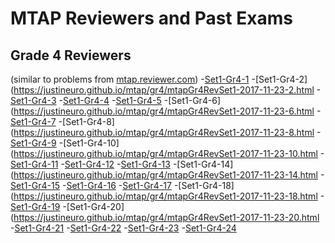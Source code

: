 # MTAP Reviewers and Past Exams
## Grade 4 Reviewers
(similar to problems from [mtap.reviewer.com](http://mtapreviewer.com/2014/02/27/grade-4-mtap-sample-problem-set-1/))
-[Set1-Gr4-1](https://justineuro.github.io/mtap/gr4/mtapGr4RevSet1-2017-11-23-1.html) 
-[Set1-Gr4-2](https://justineuro.github.io/mtap/gr4/mtapGr4RevSet1-2017-11-23-2.html
-[Set1-Gr4-3](https://justineuro.github.io/mtap/gr4/mtapGr4RevSet1-2017-11-23-3.html) 
-[Set1-Gr4-4](https://justineuro.github.io/mtap/gr4/mtapGr4RevSet1-2017-11-23-4.html) 
-[Set1-Gr4-5](https://justineuro.github.io/mtap/gr4/mtapGr4RevSet1-2017-11-23-5.html) 
-[Set1-Gr4-6](https://justineuro.github.io/mtap/gr4/mtapGr4RevSet1-2017-11-23-6.html
-[Set1-Gr4-7](https://justineuro.github.io/mtap/gr4/mtapGr4RevSet1-2017-11-23-7.html) 
-[Set1-Gr4-8](https://justineuro.github.io/mtap/gr4/mtapGr4RevSet1-2017-11-23-8.html
-[Set1-Gr4-9](https://justineuro.github.io/mtap/gr4/mtapGr4RevSet1-2017-11-23-9.html) 
-[Set1-Gr4-10](https://justineuro.github.io/mtap/gr4/mtapGr4RevSet1-2017-11-23-10.html
-[Set1-Gr4-11](https://justineuro.github.io/mtap/gr4/mtapGr4RevSet1-2017-11-23-11.html) 
-[Set1-Gr4-12](https://justineuro.github.io/mtap/gr4/mtapGr4RevSet1-2017-11-23-12.html) 
-[Set1-Gr4-13](https://justineuro.github.io/mtap/gr4/mtapGr4RevSet1-2017-11-23-13.html) 
-[Set1-Gr4-14](https://justineuro.github.io/mtap/gr4/mtapGr4RevSet1-2017-11-23-14.html
-[Set1-Gr4-15](https://justineuro.github.io/mtap/gr4/mtapGr4RevSet1-2017-11-23-15.html) 
-[Set1-Gr4-16](https://justineuro.github.io/mtap/gr4/mtapGr4RevSet1-2017-11-23-16.html) 
-[Set1-Gr4-17](https://justineuro.github.io/mtap/gr4/mtapGr4RevSet1-2017-11-23-17.html) 
-[Set1-Gr4-18](https://justineuro.github.io/mtap/gr4/mtapGr4RevSet1-2017-11-23-18.html
-[Set1-Gr4-19](https://justineuro.github.io/mtap/gr4/mtapGr4RevSet1-2017-11-23-19.html) 
-[Set1-Gr4-20](https://justineuro.github.io/mtap/gr4/mtapGr4RevSet1-2017-11-23-20.html
-[Set1-Gr4-21](https://justineuro.github.io/mtap/gr4/mtapGr4RevSet1-2017-11-23-21.html) 
-[Set1-Gr4-22](https://justineuro.github.io/mtap/gr4/mtapGr4RevSet1-2017-11-23-22.html) 
-[Set1-Gr4-23](https://justineuro.github.io/mtap/gr4/mtapGr4RevSet1-2017-11-23-23.html) 
-[Set1-Gr4-24](https://justineuro.github.io/mtap/gr4/mtapGr4RevSet1-2017-11-23-24.html
)
